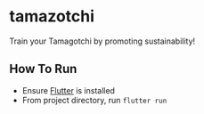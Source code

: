 # tamazotchi
Train your Tamagotchi by promoting sustainability!

## How To Run
* Ensure [Flutter](https://docs.flutter.dev/get-started/install) is installed 
* From project directory, run `flutter run`
